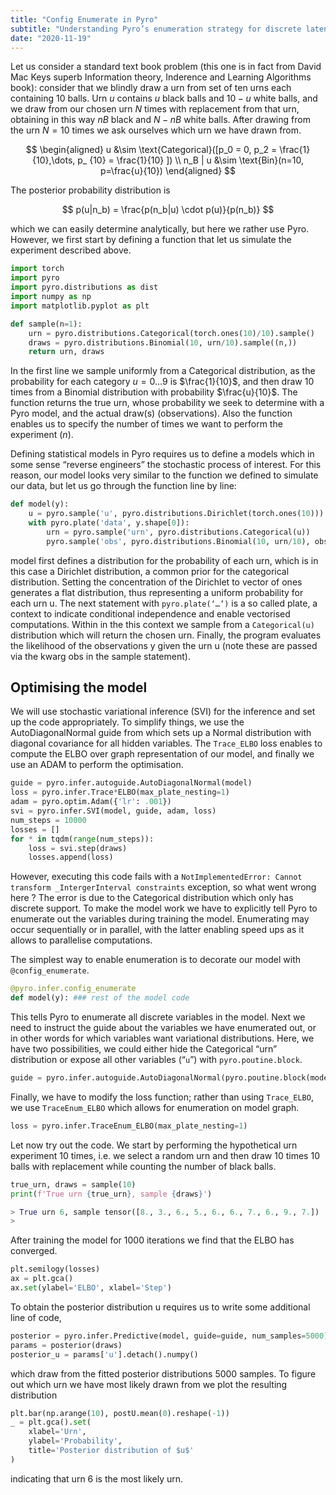 ```yaml
---
title: "Config Enumerate in Pyro"
subtitle: "Understanding Pyro’s enumeration strategy for discrete latent variables."
date: "2020-11-19"
---
```


Let us consider a standard text book problem (this one is in fact from David Mac Keys superb Information theory, Inderence and Learning Algorithms book): consider that we blindly draw a urn from set of ten urns each containing $10$ balls. Urn $u$ contains $u$ black balls and $10-u$ white balls, and we draw from our chosen urn $N$ times with replacement from that urn, obtaining in this way $nB$ black and $N-nB$ white balls. After drawing from the urn $N=10$ times we ask ourselves which urn we have drawn from.


$$
\begin{aligned}
u &\sim \text{Categorical}([p_0 = 0, p_2 = \frac{1}{10},\dots, p_ {10} = \frac{1}{10} ]) \\
n_B | u &\sim \text{Bin}(n=10, p=\frac{u}{10})
\end{aligned}
$$

The posterior probability distribution is

$$
p(u|n_b) = \frac{p(n_b|u) \cdot p(u)}{p(n_b)}
$$

which we can easily determine analytically, but here we rather use Pyro. However, we first start by defining a function that let us simulate the experiment described above.

```python
import torch
import pyro
import pyro.distributions as dist
import numpy as np
import matplotlib.pyplot as plt

def sample(n=1):
    urn = pyro.distributions.Categorical(torch.ones(10)/10).sample()
    draws = pyro.distributions.Binomial(10, urn/10).sample((n,))
    return urn, draws
```

In the first line we sample uniformly from a Categorical distribution, as the probability for each category $u=0\dots 9$ is $\frac{1}{10}$, and then draw $10$ times from a Binomial distribution with probability $\frac{u}{10}$. The function returns the true urn, whose probability we seek to determine with a Pyro model, and the actual draw(s) (observations). Also the function enables us to specify the number of times we want to perform the experiment ($n$).

Defining statistical models in Pyro requires us to define a models which in some sense “reverse engineers” the stochastic process of interest. For this reason, our model looks very similar to the function we defined to simulate our data, but let us go through the function line by line:

```python
def model(y):
    u = pyro.sample('u', pyro.distributions.Dirichlet(torch.ones(10)))
    with pyro.plate('data', y.shape[0]):
        urn = pyro.sample('urn', pyro.distributions.Categorical(u))
        pyro.sample('obs', pyro.distributions.Binomial(10, urn/10), obs=y)
```

model first defines a distribution for the probability of each urn, which is in this case a Dirichlet distribution, a common prior for the categorical distribution. Setting the concentration of the Dirichlet to vector of ones generates a flat distribution, thus representing a uniform probability for each urn u. The next statement with `pyro.plate(‘…’)` is a so called plate, a context to indicate conditional independence and enable vectorised computations. Within in the this context we sample from a `Categorical(u)` distribution which will return the chosen urn. Finally, the program evaluates the likelihood of the observations y given the urn u (note these are passed via the kwarg obs in the sample statement).

## Optimising the model

We will use stochastic variational inference (SVI) for the inference and set up the code appropriately. To simplify things, we use the AutoDiagonalNormal guide from which sets up a Normal distribution with diagonal covariance for all hidden variables. The `Trace_ELBO` loss enables to compute the ELBO over graph representation of our model, and finally we use an ADAM to perform the optimisation.


```python
guide = pyro.infer.autoguide.AutoDiagonalNormal(model)
loss = pyro.infer.Trace*ELBO(max_plate_nesting=1)
adam = pyro.optim.Adam({'lr': .001})
svi = pyro.infer.SVI(model, guide, adam, loss)
num_steps = 10000
losses = []
for * in tqdm(range(num_steps)):
    loss = svi.step(draws)
    losses.append(loss)
```

However, executing this code fails with a `NotImplementedError: Cannot transform _IntergerInterval constraints` exception, so what went wrong here ? The error is due to the Categorical distribution which only has discrete support. To make the model work we have to explicitly tell Pyro to enumerate out the variables during training the model. Enumerating may occur sequentially or in parallel, with the latter enabling speed ups as it allows to parallelise computations.

The simplest way to enable enumeration is to decorate our model with `@config_enumerate`.

```python
@pyro.infer.config_enumerate
def model(y): ### rest of the model code
```

This tells Pyro to enumerate all discrete variables in the model. Next we need to instruct the guide about the variables we have enumerated out, or in other words for which variables want variational distributions. Here, we have two possibilities, we could either hide the Categorical “urn” distribution or expose all other variables (“`u`”) with `pyro.poutine.block`.

```python
guide = pyro.infer.autoguide.AutoDiagonalNormal(pyro.poutine.block(model, expose=["u"]))
```

Finally, we have to modify the loss function; rather than using `Trace_ELBO`, we use `TraceEnum_ELBO` which allows for enumeration on model graph.


```python
loss = pyro.infer.TraceEnum_ELBO(max_plate_nesting=1)
```

Let now try out the code. We start by performing the hypothetical urn experiment 10 times, i.e. we select a random urn and then draw 10 times 10 balls with replacement while counting the number of black balls.

```python
true_urn, draws = sample(10)
print(f'True urn {true_urn}, sample {draws}')

> True urn 6, sample tensor([8., 3., 6., 5., 6., 6., 7., 6., 9., 7.])
> 
```

After training the model for 1000 iterations we find that the ELBO has converged.

```python
plt.semilogy(losses)
ax = plt.gca()
ax.set(ylabel='ELBO', xlabel='Step')
```

To obtain the posterior distribution u requires us to write some additional line of code,

```python
posterior = pyro.infer.Predictive(model, guide=guide, num_samples=5000)
params = posterior(draws)
posterior_u = params['u'].detach().numpy()
```

which draw from the fitted posterior distributions 5000 samples. To figure out which urn we have most likely drawn from we plot the resulting distribution

```python
plt.bar(np.arange(10), postU.mean(0).reshape(-1))
_ = plt.gca().set(
    xlabel='Urn',
    ylabel='Probability',
    title='Posterior distribution of $u$'
)
```

indicating that urn 6 is the most likely urn.
